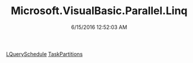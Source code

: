 ﻿---
title: Microsoft.VisualBasic.Parallel.Linq
date: 6/15/2016 12:52:03 AM
---

[LQuerySchedule](T-Microsoft.VisualBasic.Parallel.Linq.LQuerySchedule.html)
[TaskPartitions](T-Microsoft.VisualBasic.Parallel.Linq.TaskPartitions.html)
